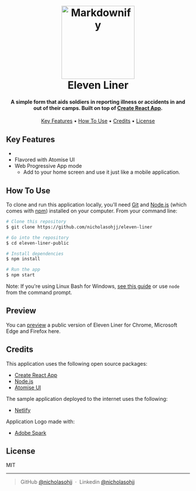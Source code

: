 
<h1 align="center">
  <br>
  <a href="https://elevenliner.netlify.app/"><img src=images/logotransparent1.png alt="Markdownify" width="200"></a>
  <br>
    Eleven Liner
  <br>
</h1>

<h4 align="center">A simple form that aids soldiers in reporting illness or accidents in and out of their camps. Built on top of <a href="https://create-react-app.dev/" target="_blank">Create React App</a>.</h4>

<p align="center">
  <a href="#key-features">Key Features</a> •
  <a href="#how-to-use">How To Use</a> •
  <a href="#credits">Credits</a> •
  <a href="#license">License</a>
</p>

## Key Features

* 
* Flavored with Atomise UI
* Web Progressive App mode
  - Add to your home screen and use it just like a mobile application.

## How To Use

To clone and run this application locally, you'll need [Git](https://git-scm.com) and [Node.js](https://nodejs.org/en/download/) (which comes with [npm](http://npmjs.com)) installed on your computer. From your command line:

```bash
# Clone this repository
$ git clone https://github.com/nicholasohjj/eleven-liner

# Go into the repository
$ cd eleven-liner-public

# Install dependencies
$ npm install

# Run the app
$ npm start 
```

Note: If you're using Linux Bash for Windows, [see this guide](https://www.howtogeek.com/261575/how-to-run-graphical-linux-desktop-applications-from-windows-10s-bash-shell/) or use `node` from the command prompt.


## Preview

You can [preview](https://elevenliner.netlify.app/) a public version of Eleven Liner for Chrome, Microsoft Edge and Firefox here.

## Credits

This application uses the following open source packages:

- [Create React App](https://create-react-app.dev/)
- [Node.js](https://nodejs.org/)
- [Atomise UI](https://atomizecode.com/)

The sample application deployed to the internet uses the following:

- [Netlify](https://www.netlify.com/)

Application Logo made with:

- [Adobe Spark](https://spark.adobe.com/sp/)

## License

MIT

---

> GitHub [@nicholasohjj](https://github.com/nicholasohjj) &nbsp;&middot;&nbsp;
> Linkedin [@nicholasohjj](https://www.linkedin.com/in/nicholasohjj)


